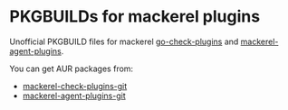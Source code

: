 # PKGBUILDs for mackerel plugins

Unofficial PKGBUILD files for mackerel [go-check-plugins](https://github.com/mackerelio/go-check-plugins) and [mackerel-agent-plugins](https://github.com/mackerelio/mackerel-agent-plugins).

You can get AUR packages from:
- [mackerel-check-plugins-git](https://aur.archlinux.org/packages/mackerel-check-plugins-git/)
- [mackerel-agent-plugins-git](https://aur.archlinux.org/packages/mackerel-agent-plugins-git/)
